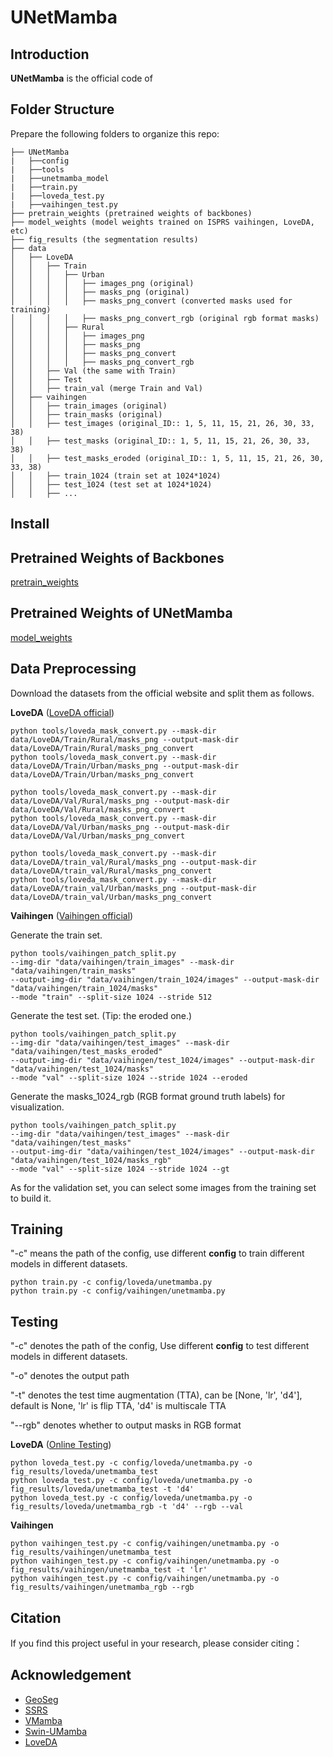 # UNetMamba
## Introduction

**UNetMamba** is the official code of 


## Folder Structure

Prepare the following folders to organize this repo:
```none
├── UNetMamba
|   ├──config 
|   ├──tools
|   ├──unetmamba_model
|   ├──train.py
|   ├──loveda_test.py
|   ├──vaihingen_test.py
├── pretrain_weights (pretrained weights of backbones)
├── model_weights (model weights trained on ISPRS vaihingen, LoveDA, etc)
├── fig_results (the segmentation results)
├── data
│   ├── LoveDA
│   │   ├── Train
│   │   │   ├── Urban
│   │   │   │   ├── images_png (original)
│   │   │   │   ├── masks_png (original)
│   │   │   │   ├── masks_png_convert (converted masks used for training)
│   │   │   │   ├── masks_png_convert_rgb (original rgb format masks)
│   │   │   ├── Rural
│   │   │   │   ├── images_png 
│   │   │   │   ├── masks_png 
│   │   │   │   ├── masks_png_convert
│   │   │   │   ├── masks_png_convert_rgb
│   │   ├── Val (the same with Train)
│   │   ├── Test
│   │   ├── train_val (merge Train and Val)
│   ├── vaihingen
│   │   ├── train_images (original)
│   │   ├── train_masks (original)
│   │   ├── test_images (original_ID:: 1, 5, 11, 15, 21, 26, 30, 33, 38)
│   │   ├── test_masks (original_ID:: 1, 5, 11, 15, 21, 26, 30, 33, 38)
│   │   ├── test_masks_eroded (original_ID:: 1, 5, 11, 15, 21, 26, 30, 33, 38)
│   │   ├── train_1024 (train set at 1024*1024)
│   │   ├── test_1024 (test set at 1024*1024)
│   │   ├── ...
```

## Install


## Pretrained Weights of Backbones

[pretrain_weights](https://pan.baidu.com/s/19TRZVfz6M9v0VYxiHB6mSA?pwd=82cj) 

## Pretrained Weights of UNetMamba

[model_weights](https://pan.baidu.com/s/1wVVI1MPY_fnVSYg_5bLIlQ?pwd=mdwe) 

## Data Preprocessing

Download the datasets from the official website and split them as follows.

**LoveDA** ([LoveDA official](https://github.com/Junjue-Wang/LoveDA))
```
python tools/loveda_mask_convert.py --mask-dir data/LoveDA/Train/Rural/masks_png --output-mask-dir data/LoveDA/Train/Rural/masks_png_convert
python tools/loveda_mask_convert.py --mask-dir data/LoveDA/Train/Urban/masks_png --output-mask-dir data/LoveDA/Train/Urban/masks_png_convert

python tools/loveda_mask_convert.py --mask-dir data/LoveDA/Val/Rural/masks_png --output-mask-dir data/LoveDA/Val/Rural/masks_png_convert
python tools/loveda_mask_convert.py --mask-dir data/LoveDA/Val/Urban/masks_png --output-mask-dir data/LoveDA/Val/Urban/masks_png_convert

python tools/loveda_mask_convert.py --mask-dir data/LoveDA/train_val/Rural/masks_png --output-mask-dir data/LoveDA/train_val/Rural/masks_png_convert
python tools/loveda_mask_convert.py --mask-dir data/LoveDA/train_val/Urban/masks_png --output-mask-dir data/LoveDA/train_val/Urban/masks_png_convert
```

**Vaihingen** ([Vaihingen official](https://www.isprs.org/education/benchmarks/UrbanSemLab/Default.aspx))

Generate the train set.
```
python tools/vaihingen_patch_split.py 
--img-dir "data/vaihingen/train_images" --mask-dir "data/vaihingen/train_masks" 
--output-img-dir "data/vaihingen/train_1024/images" --output-mask-dir "data/vaihingen/train_1024/masks" 
--mode "train" --split-size 1024 --stride 512
```
Generate the test set. (Tip: the eroded one.)
```
python tools/vaihingen_patch_split.py 
--img-dir "data/vaihingen/test_images" --mask-dir "data/vaihingen/test_masks_eroded" 
--output-img-dir "data/vaihingen/test_1024/images" --output-mask-dir "data/vaihingen/test_1024/masks"
--mode "val" --split-size 1024 --stride 1024 --eroded
```
Generate the masks_1024_rgb (RGB format ground truth labels) for visualization.
```
python tools/vaihingen_patch_split.py 
--img-dir "data/vaihingen/test_images" --mask-dir "data/vaihingen/test_masks" 
--output-img-dir "data/vaihingen/test_1024/images" --output-mask-dir "data/vaihingen/test_1024/masks_rgb" 
--mode "val" --split-size 1024 --stride 1024 --gt
```
As for the validation set, you can select some images from the training set to build it.

## Training

"-c" means the path of the config, use different **config** to train different models in different datasets.

```
python train.py -c config/loveda/unetmamba.py
python train.py -c config/vaihingen/unetmamba.py
```

## Testing

"-c" denotes the path of the config, Use different **config** to test different models in different datasets. 

"-o" denotes the output path 

"-t" denotes the test time augmentation (TTA), can be [None, 'lr', 'd4'], default is None, 'lr' is flip TTA, 'd4' is multiscale TTA

"--rgb" denotes whether to output masks in RGB format


**LoveDA** ([Online Testing](https://codalab.lisn.upsaclay.fr/competitions/421))
```
python loveda_test.py -c config/loveda/unetmamba.py -o fig_results/loveda/unetmamba_test
python loveda_test.py -c config/loveda/unetmamba.py -o fig_results/loveda/unetmamba_test -t 'd4'
python loveda_test.py -c config/loveda/unetmamba.py -o fig_results/loveda/unetmamba_rgb -t 'd4' --rgb --val
```

**Vaihingen**
```
python vaihingen_test.py -c config/vaihingen/unetmamba.py -o fig_results/vaihingen/unetmamba_test
python vaihingen_test.py -c config/vaihingen/unetmamba.py -o fig_results/vaihingen/unetmamba_test -t 'lr'
python vaihingen_test.py -c config/vaihingen/unetmamba.py -o fig_results/vaihingen/unetmamba_rgb --rgb
```

## Citation

If you find this project useful in your research, please consider citing：


## Acknowledgement

- [GeoSeg](https://github.com/WangLibo1995/GeoSeg)
- [SSRS](https://github.com/sstary/SSRS)
- [VMamba](https://github.com/MzeroMiko/VMamba)
- [Swin-UMamba](https://github.com/JiarunLiu/Swin-UMamba)
- [LoveDA](https://github.com/Junjue-Wang/LoveDA)
